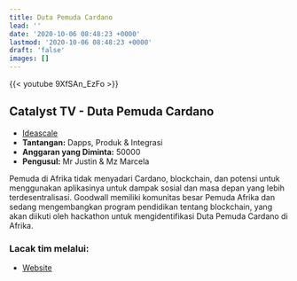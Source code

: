```yaml
---
title: Duta Pemuda Cardano
lead: ''
date: '2020-10-06 08:48:23 +0000'
lastmod: '2020-10-06 08:48:23 +0000'
draft: 'false'
images: []
---
```


{{&lt;  youtube 9XfSAn_EzFo &gt;}}

## Catalyst TV - Duta Pemuda Cardano

- [Ideascale](https://cardano.ideascale.com/c/idea/422842)
- **Tantangan:** Dapps, Produk &amp; Integrasi
- **Anggaran yang Diminta:** 50000
- **Pengusul:** Mr Justin &amp; Mz Marcela

Pemuda di Afrika tidak menyadari Cardano, blockchain, dan potensi untuk menggunakan aplikasinya untuk dampak sosial dan masa depan yang lebih terdesentralisasi. Goodwall memiliki komunitas besar Pemuda Afrika dan sedang mengembangkan program pendidikan tentang blockchain, yang akan diikuti oleh hackathon untuk mengidentifikasi Duta Pemuda Cardano di Afrika.

### Lacak tim melalui:

- [Website](https://www.goodwall.io)

